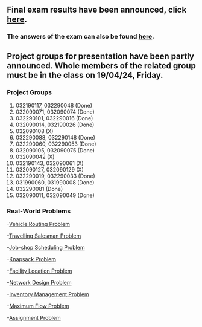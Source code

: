 
## Final exam results have been announced, click [here](https://github.com/Yigit-Kuyu/Operations-Research/blob/main/BMB2016_Final.pdf).
### The answers of the exam can also be found [here](https://github.com/Yigit-Kuyu/Operations-Research/blob/main/Answers.pdf).


## Project groups for presentation have been partly announced. Whole members of the related group must be in the class on 19/04/24, Friday.

### Project Groups

1) 032190117,  032290048 (Done)
2) 032090071,  032090074 (Done)
3) 032290101,  032290016 (Done)
4) 032090014,  032190026 (Done)
5) 032090108 (X)
6) 032290088, 032290148 (Done)
7) 032290060, 032290053 (Done)
8) 032090105, 032090075 (Done)
9) 032090042 (X)
10) 032190143, 032090061 (X)
11) 032090127, 032090129 (X)
12) 032290019, 032290033 (Done)
13) 031990060, 031990008 (Done)
14) 032290081 (Done)
15) 032090011, 032090049 (Done)


### Real-World Problems

-[Vehicle Routing Problem](https://en.wikipedia.org/wiki/Genetic_algorithm](https://en.wikipedia.org/wiki/Vehicle_routing_problem)https://en.wikipedia.org/wiki/Vehicle_routing_problem)

-[Travelling Salesman Problem](https://en.wikipedia.org/wiki/Genetic_algorithm](https://en.wikipedia.org/wiki/Vehicle_routing_problem)https://en.wikipedia.org/wiki/Vehicle_routing_problem)

-[Job-shop Scheduling Problem](https://en.wikipedia.org/wiki/Job-shop_scheduling)

-[Knapsack Problem](https://en.wikipedia.org/wiki/Job-shop_scheduling)

-[Facility Location Problem](https://en.wikipedia.org/wiki/Facility_location_problem)

-[Network Design Problem](https://en.wikipedia.org/wiki/Network_planning_and_design)

-[Inventory Management Problem](https://en.wikipedia.org/wiki/Field_inventory_management)

-[Maximum Flow Problem](https://en.wikipedia.org/wiki/Maximum_flow_problem)

-[Assignment Problem](https://en.wikipedia.org/wiki/Assignment_problem)























